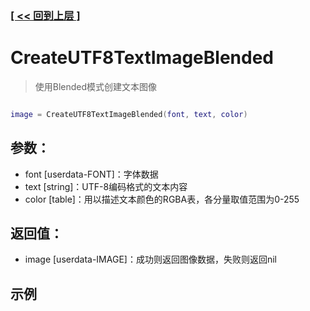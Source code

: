 ### [[ << 回到上层 ]](index.md)

# CreateUTF8TextImageBlended

> 使用Blended模式创建文本图像

```lua

image = CreateUTF8TextImageBlended(font, text, color)

```

## 参数：

+ font [userdata-FONT]：字体数据
+ text [string]：UTF-8编码格式的文本内容
+ color [table]：用以描述文本颜色的RGBA表，各分量取值范围为0-255

## 返回值：

+ image [userdata-IMAGE]：成功则返回图像数据，失败则返回nil

## 示例

```lua

```